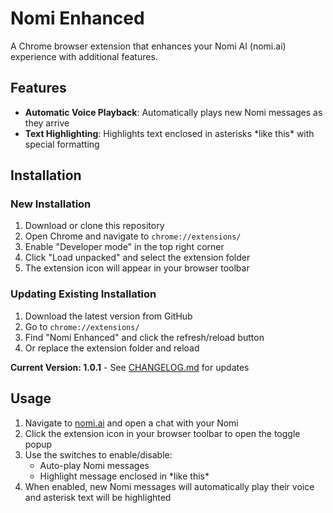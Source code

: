 # Nomi Enhanced

A Chrome browser extension that enhances your Nomi AI (nomi.ai) experience with additional features. 

## Features

- **Automatic Voice Playback**: Automatically plays new Nomi messages as they arrive
- **Text Highlighting**: Highlights text enclosed in asterisks \*like this\* with special formatting

## Installation

### New Installation
1. Download or clone this repository
2. Open Chrome and navigate to `chrome://extensions/`
3. Enable "Developer mode" in the top right corner
4. Click "Load unpacked" and select the extension folder
5. The extension icon will appear in your browser toolbar

### Updating Existing Installation
1. Download the latest version from GitHub
2. Go to `chrome://extensions/`
3. Find "Nomi Enhanced" and click the refresh/reload button
4. Or replace the extension folder and reload

**Current Version: 1.0.1** - See [CHANGELOG.md](CHANGELOG.md) for updates

## Usage

1. Navigate to [nomi.ai](https://nomi.ai) and open a chat with your Nomi
2. Click the extension icon in your browser toolbar to open the toggle popup
3. Use the switches to enable/disable:
   - Auto-play Nomi messages
   - Highlight message enclosed in \*like this\* 
4. When enabled, new Nomi messages will automatically play their voice and asterisk text will be highlighted
